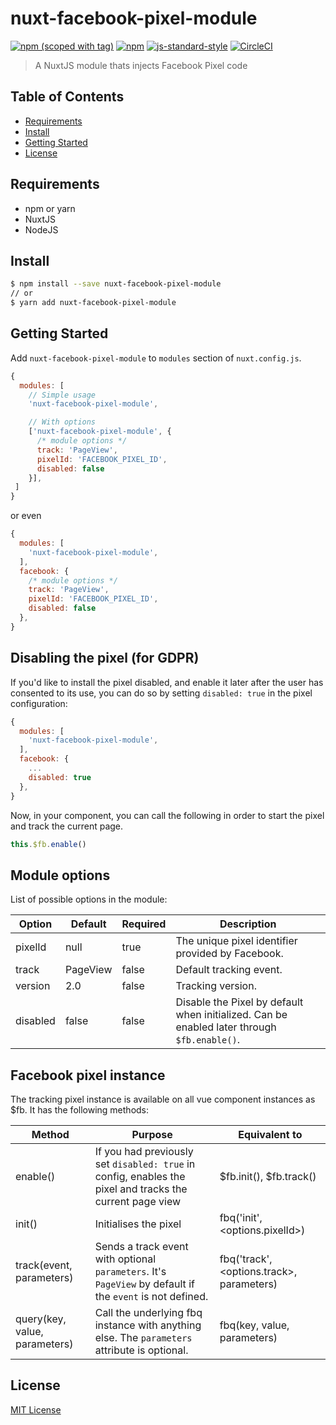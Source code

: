 # nuxt-facebook-pixel-module

[![npm (scoped with tag)](https://img.shields.io/npm/v/nuxt-facebook-pixel-module/latest.svg?style=flat-square)](https://npmjs.com/package/nuxt-facebook-pixel-module)
[![npm](https://img.shields.io/npm/dt/nuxt-facebook-pixel-module.svg?style=flat-square)](https://npmjs.com/package/nuxt-facebook-pixel-module)
[![js-standard-style](https://img.shields.io/badge/code_style-standard-brightgreen.svg?style=flat-square)](http://standardjs.com)
[![CircleCI](https://img.shields.io/circleci/project/github/WilliamDASILVA/nuxt-facebook-pixel-module/master.svg?style=flat-square)](https://circleci.com/gh/WilliamDASILVA/nuxt-facebook-pixel-module/tree/master)

> A NuxtJS module thats injects Facebook Pixel code

## Table of Contents

* [Requirements](#requirements)
* [Install](#install)
* [Getting Started](#getting-started)
* [License](#license)

## Requirements

* npm or yarn
* NuxtJS
* NodeJS

## Install

```bash
$ npm install --save nuxt-facebook-pixel-module
// or
$ yarn add nuxt-facebook-pixel-module
```

## Getting Started

Add `nuxt-facebook-pixel-module` to `modules` section of `nuxt.config.js`.

```js
{
  modules: [
    // Simple usage
    'nuxt-facebook-pixel-module',

    // With options
    ['nuxt-facebook-pixel-module', {
      /* module options */
      track: 'PageView',
      pixelId: 'FACEBOOK_PIXEL_ID',
      disabled: false
    }],
 ]
}
```

or even

```js
{
  modules: [
    'nuxt-facebook-pixel-module',
  ],
  facebook: {
    /* module options */
    track: 'PageView',
    pixelId: 'FACEBOOK_PIXEL_ID',
    disabled: false
  },
}
```

## Disabling the pixel (for GDPR)

If you'd like to install the pixel disabled, and enable it later after the user has consented to its use, you can do so by setting `disabled: true` in the pixel configuration:

```js
{
  modules: [
    'nuxt-facebook-pixel-module',
  ],
  facebook: {
    ...
    disabled: true
  },
}
```

Now, in your component, you can call the following in order to start the pixel and track the current page.

```js
this.$fb.enable()
```

## Module options

List of possible options in the module:

| Option   | Default  | Required | Description                                                                               |
|----------|----------|----------|-------------------------------------------------------------------------------------------|
| pixelId  | null     | true     | The unique pixel identifier provided by Facebook.                                         |
| track    | PageView | false    | Default tracking event.                                                                   |
| version  | 2.0      | false    | Tracking version.                                                                         |
| disabled | false    | false    | Disable the Pixel by default when initialized. Can be enabled later through `$fb.enable()`.

## Facebook pixel instance

The tracking pixel instance is available on all vue component instances as $fb. It has the following methods:

| Method            | Purpose                                                                                                  | Equivalent to                  |
|-------------------|----------------------------------------------------------------------------------------------------------|--------------------------------|
| enable()          | If you had previously set `disabled: true` in config, enables the pixel and tracks the current page view | $fb.init(), $fb.track()        |
| init()            | Initialises the pixel                                                                                    | fbq('init', <options.pixelId>) |
| track(event, parameters)           | Sends a track event with optional `parameters`. It's `PageView` by default if the `event` is not defined.                                                                                      | fbq('track', <options.track>, parameters)  |
| query(key, value, parameters) | Call the underlying fbq instance with anything else. The `parameters` attribute is optional.                                                      | fbq(key, value, parameters)                |

## License

[MIT License](./LICENSE)
